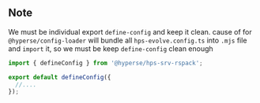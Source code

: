 ## Note

We must be individual export `define-config` and keep it clean. cause of for `@hyperse/config-loader`
will bundle all `hps-evolve.config.ts` into `.mjs` file and `import` it, so we must be keep `define-config` clean enough

```ts
import { defineConfig } from '@hyperse/hps-srv-rspack';

export default defineConfig({
  //....
});
```
